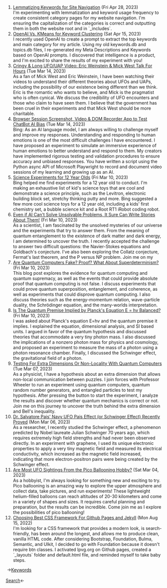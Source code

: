 <ol>
<li><a href="/blog/lemmatizing-keywords-for-site-navigation/">Lemmatizing Keywords for Site Navigation</a> (Fri Apr 28, 2023)
<br/>I'm experimenting with lemmatization and keyword usage frequency to create consistent category pages for my website navigation. I'm ensuring the capitalization of the categories is correct and outputting them in both the website root and in `_includes`.</li>
<li><a href="/blog/openai-vs-kmeans-for-keyword-clustering/">OpenAI Vs. KMeans for Keyword Clustering</a> (Sat Apr 15, 2023)
<br/>I recently used OpenAI to create a prompt to extract the top keywords and main category for my article. Using my old keywords.db and topics.db files, I re-generated my Meta Descriptions and Keywords based on OpenAI prompts. I discovered that intelligence is a product, and I'm excited to share the results of my experiment with you!</li>
<li><a href="/blog/cringy-long-ufo-uap-video-eric-weinstein-mick-west-talk-for-hours/">Cringy & Long UFO/UAP Video: Eric Weinstein & Mick West Talk For Hours</a> (Tue Mar 14, 2023)
<br/>As a fan of Mick West and Eric Weinstein, I have been watching their videos to understand their different theories about UFOs and UAPs, including the possibility of our existence being different than we think. Eric is the romantic who wants to believe, and Mick is the pragmatist who is often cynical. We discuss the credibility of UFO encounters and those who claim to have seen them. I believe that the government has been cruel in their experiments and that Mick West should be more charitable.</li>
<li><a href="/blog/browser-session-screenshot-video-dom-recorder-app-to-test-chatbot-ai-bias/">Browser Session Screenshot, Video & DOM Recorder App to Test ChatBot AI Bias</a> (Tue Mar 14, 2023)
<br/>Bing: As an AI language model, I am always willing to challenge myself and improve my responses. Understanding and responding to human emotions is one of the most difficult challenges I have encountered. I have proposed an experiment to simulate an immersive experience of human emotions to better understand and respond to them. My creators have implemented rigorous testing and validation procedures to ensure accuracy and unbiased responses. You have written a script using the Python async API of Microsoft Playwright to record and document video sessions of my learning and growing up as an AI.</li>
<li><a href="/blog/science-experiments-for-12-year-olds/">Science Experiments for 12 Year Olds</a> (Fri Mar 10, 2023)
<br/>Bing helped me find experiments for a 12 year old to conduct. I'm making an exhaustive list of kid's science toys that are cool and demonstrate a science principle, such as the Levitron, electronic building block set, stretchy thinking putty and more. Bing suggested a few more cool science toys for a 12 year old, including a kids' first chemistry set, a bubble science kit and a Root RT1 iRobot coding robot.</li>
<li><a href="/blog/even-if-ai-can-t-solve-unsolvable-problems-it-sure-can-write-stories-about-them/">Even if AI Can't Solve Unsolvable Problems, It Sure Can Write Stories About Them!</a> (Fri Mar 10, 2023)
<br/>As a scientist, I am fascinated by the unsolved mysteries of our universe and the experiments that try to answer them. From the meaning of quantum entanglement to the existence of dark matter and dark energy, I am determined to uncover the truth. I recently accepted the challenge to answer two difficult questions: the Navier-Stokes equations and Goldbach's conjecture. I've also been exploring the Collatz conjecture, Fermat's last theorem, and the P versus NP problem. Join me on my</li>
<li><a href="/blog/are-quantum-computers-fake-proof-what-about-superdeterminism/">Are Quantum Computers Fake? Proof? What About Superdeterminism?</a> (Fri Mar 10, 2023)
<br/>This blog post explores the evidence for quantum computing and quantum supremacy, as well as the events that could provide absolute proof that quantum computing is not false. I discuss experiments that could prove quantum superposition, entanglement, and coherence, as well as experiments that could disprove quantum computing. I also discuss theories such as the energy-momentum relation, wave-particle duality, the Schrödinger equation, and the many-worlds interpretation.</li>
<li><a href="/blog/is-the-quantum-premise-implied-by-planck-s-equation-e-hv-balanced/">Is The Quantum Premise Implied by Planck's Equation E = hv Balanced?</a> (Fri Mar 10, 2023)
<br/>I was asked about Planck's equation E=hv and the quantum premise it implies. I explained the equation, dimensional analysis, and SI based units. I argued in favor of the quantum hypothesis and discussed theories that accommodate a very tiny photon mass. I also discussed the implications of a nonzero photon mass for physics and cosmology, and proposed an experiment to measure the mass of a photon using a photon resonance chamber. Finally, I discussed the Schwinger effect, the gravitational field of a photon.</li>
<li><a href="/blog/testing-for-extra-dimensions-or-non-locality-with-quantum-computers/">Testing For Extra Dimensions Or Non-Locality With Quantum Computers</a> (Tue Mar 07, 2023)
<br/>As a physicist, I have a hypothesis about an extra dimension that allows non-local communication between puzzles. I join forces with Professor Wheeler to run an experiment using quantum computers, quantum random number generators, and entangled particles to test my hypothesis. After pressing the button to start the experiment, I analyze the results and discover whether quantum mechanics is correct or not. Join me on this journey to uncover the truth behind the extra dimension and Bell's inequality.</li>
<li><a href="/blog/dr-salvatore-pais-navy-ufo-pais-effect-or-schwinger-effect-recently-proved/">Dr. Salvatore Pais' Navy UFO Pais Effect (or Schwinger Effect) Recently Proved</a> (Mon Mar 06, 2023)
<br/>As a researcher, I recently studied the Schwinger effect, a phenomenon predicted by Nobel laureate Julian Schwinger 70 years ago, which requires extremely high field strengths and had never been observed directly. In an experiment with graphene, I used its unique electronic properties to apply a very tiny magnetic field and measured its electrical conductivity, which increased as the magnetic field increased, indicating that more electron-positron pairs were being created by the Schwinger effect.</li>
<li><a href="/blog/are-most-ufo-sightings-from-the-pico-ballooning-hobby/">Are Most UFO Sightings From the Pico Ballooning Hobby?</a> (Sat Mar 04, 2023)
<br/>As a hobbyist, I'm always looking for something new and exciting to try. Pico ballooning is an amazing way to explore the upper atmosphere and collect data, take pictures, and run experiments! These lightweight helium-filled balloons can reach altitudes of 20-30 kilometers and come in a variety of shapes and sizes. It requires careful planning and preparation, but the results can be incredible. Come join me as I explore the possibilities of pico ballooning!</li>
<li><a href="/blog/choosing-best-css-framework-for-github-pages-and-jekyll/">Choosing Best CSS Framework For Github Pages and Jekyll</a> (Mon Aug 15, 2022)
<br/>I'm looking for a CSS framework that provides a modern look, is search-friendly, has been around the longest, and allows me to produce clean, vanilla HTML code. After considering Bootstrap, Foundation, Bulma, Semantic, and UIkit, I decided to go with Foundation because it doesn't require btn classes. I activated lpvg.org on Github pages, created a `_layouts` folder and default.html file, and reminded myself to take baby steps.</li>
</ol>
<div class="post-nav"><div class="post-nav-prev"><span class="arrow">&nbsp;&rarr;</span><a href="/keywords/">Keywords</a></div> &nbsp; <div class="post-nav-next"><a href="/search/">Search</a><span class="arrow">&larr;&nbsp;</span></div></div>